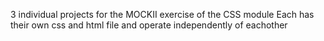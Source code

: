 3 individual projects for the MOCKII exercise of the CSS module
Each has their own css and html file and operate independently of eachother
